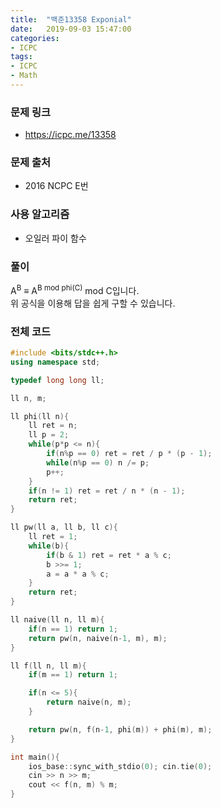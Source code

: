 ```yaml
---
title:  "백준13358 Exponial"
date:   2019-09-03 15:47:00
categories:
- ICPC
tags:
- ICPC
- Math
---
```


### 문제 링크
* https://icpc.me/13358

### 문제 출처
* 2016 NCPC E번

### 사용 알고리즘
* 오일러 파이 함수

### 풀이
A<sup>B</sup> ≡ A<sup>B mod phi(C)</sup> mod C입니다.<br>
위 공식을 이용해 답을 쉽게 구할 수 있습니다.

### 전체 코드
```cpp
#include <bits/stdc++.h>
using namespace std;

typedef long long ll;

ll n, m;

ll phi(ll n){
	ll ret = n;
	ll p = 2;
	while(p*p <= n){
		if(n%p == 0) ret = ret / p * (p - 1);
		while(n%p == 0) n /= p;
		p++;
	}
	if(n != 1) ret = ret / n * (n - 1);
	return ret;
}

ll pw(ll a, ll b, ll c){
	ll ret = 1;
	while(b){
		if(b & 1) ret = ret * a % c;
		b >>= 1;
		a = a * a % c;
	}
	return ret;
}

ll naive(ll n, ll m){
	if(n == 1) return 1;
	return pw(n, naive(n-1, m), m);
}

ll f(ll n, ll m){
	if(m == 1) return 1;

	if(n <= 5){
		return naive(n, m);
	}

	return pw(n, f(n-1, phi(m)) + phi(m), m);
}

int main(){
	ios_base::sync_with_stdio(0); cin.tie(0);
	cin >> n >> m;
	cout << f(n, m) % m;
}
```
